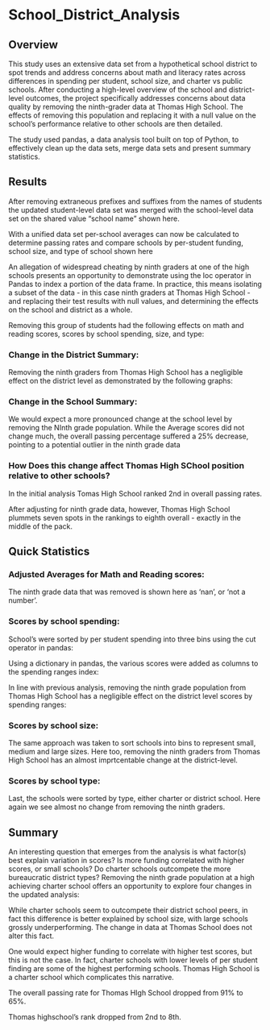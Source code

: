 # School_District_Analysis

## Overview
This study uses an extensive data set from a hypothetical school district to spot trends and address concerns about math and literacy rates across differences in spending per student, school size, and charter vs public schools.  After conducting a high-level overview of the school and district-level outcomes, the project specifically addresses concerns about data quality by removing the ninth-grader data at Thomas High School.  The effects of removing this population and replacing it with a null value on the school’s performance relative to other schools are then detailed.  

The study used pandas, a data analysis tool built on top of Python, to effectively clean up the data sets, merge data sets and present summary statistics.  


## Results

After removing extraneous prefixes and suffixes from the names of students the updated student-level data set was merged with the school-level data set on the shared value “school name” shown here.  

With a unified data set per-school averages can now be calculated to determine passing rates and compare schools by per-student funding, school size, and type of school shown here


An allegation of widespread cheating by ninth graders at one of the high schools presents an opportunity to demonstrate using the loc operator in Pandas to index a portion of the data frame.  In practice, this means isolating a subset of the data - in this case ninth graders at Thomas High School - and replacing their test results with null values, and determining the effects on the school and district as a whole.  

Removing this group of students had the following effects on math and reading scores, scores by school spending, size, and type:

### Change in the District Summary:

Removing the ninth graders from Thomas High School has a negligible effect on the district level as demonstrated by the following graphs:

### Change in the School Summary:

We would expect a more pronounced change at the school level by removing the NInth grade population. While the Average scores did not change much, the overall passing percentage suffered a 25% decrease, pointing to a potential outlier in the ninth grade data  


### How Does this change affect Thomas High SChool position relative to other schools?

In the initial analysis Tomas High School ranked 2nd in overall passing rates.  

After adjusting for ninth grade data, however, Thomas High School plummets seven spots in the rankings to eighth overall - exactly in the middle of the pack.  


## Quick Statistics

### Adjusted Averages for Math and Reading scores:

The ninth grade data that was removed is shown here as ‘nan’, or ‘not a number’.  


### Scores by school spending:
School’s were sorted by per student spending into three bins using the cut operator in pandas:

Using a dictionary in pandas, the various scores were added as columns to the spending ranges index:


In line with previous analysis, removing the ninth grade population from Thomas High School has a negligible effect on the district level scores by spending ranges:



### Scores by school size:
The same approach was taken to sort schools into bins to represent small, medium and large sizes.  Here too, removing the ninth graders from Thomas High School has an almost imprtcentable change at the district-level.  




### Scores by school type:
Last, the schools were sorted by type, either charter or district school.  Here again we see almost no change from removing the ninth graders.  


## Summary
An interesting question that emerges from the analysis is what factor(s) best explain variation in scores?  Is more funding correlated with higher scores, or small schools?  Do charter schools outcompete the more bureaucratic district types?  Removing the ninth grade population at a high achieving charter school offers an opportunity to explore four changes in the updated analysis:


While charter schools seem to outcompete their district school peers, in fact this difference is better explained by school size, with large schools grossly underperforming.  The change in data at Thomas School does not alter this fact.  


One would expect higher funding to correlate with higher test scores, but this is not the case.  In fact, charter schools with lower levels of per student finding are some of the highest performing schools.  Thomas High School is a charter school which complicates this narrative.  

The overall passing rate for Thomas HIgh School dropped from 91% to 65%.

Thomas highschool’s rank dropped from 2nd to 8th.



